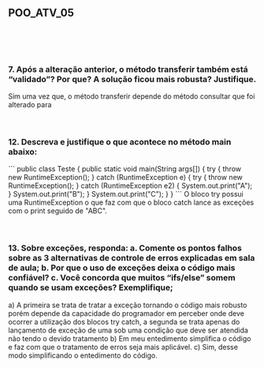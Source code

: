 <h2> POO_ATV_05 </h2>
<br><br><br>	
<h3> 7. Após a alteração anterior, o método transferir também está “validado”? Por que? A
solução ficou mais robusta? Justifique. </h3>
Sim uma vez que, o método transferir depende do método consultar que foi alterado para 
<br><br><br>	
<h3> 12. Descreva e justifique o que acontece no método main abaixo: </h3>
```
public class Teste {
  public static void main(String args[]) {
    try {
      throw new RuntimeException();
    } catch (RuntimeException e) {
    try {
      throw new RuntimeException();
    } catch (RuntimeException e2) {
      System.out.print("A");
    }
      System.out.print("B");
    }
      System.out.print("C");
    }
}
```
O bloco try possui uma RuntimeException o que faz com que o bloco catch lance as exceções com o print seguido de "ABC".
<br><br><br>	
<h3>13. Sobre exceções, responda:
a. Comente os pontos falhos sobre as 3 alternativas de controle de erros
explicadas em sala de aula;
b. Por que o uso de exceções deixa o código mais confiável?
c. Você concorda que muitos “ifs/else” somem quando se usam exceções?
Exemplifique; </h3>

a) A primeira se trata de tratar a exceção tornando o código mais robusto porém depende da capacidade do programador em perceber onde deve ocorrer a utilização dos blocos try catch, a segunda se trata apenas do lançamento de exceção de uma sob uma condição que deve ser atendida não tendo o devido tratamento
b) Em meu entedimento simplifica o código e faz com que o tratamento de erros seja mais aplicável.
c) Sim, desse modo simplificando o entedimento do código.
